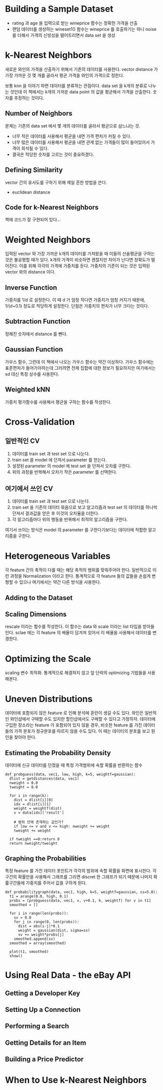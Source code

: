 # Building a Sample Dataset
* rating 과 age 을 입력으로 받는 wineprice 함수는 정확한 가격을 산출
* 랜덤 데이터를 생성하는 wineset1() 함수는 wineprice 를 호출하기는 하나 noise 를 더해서 가격의 신빙성을 떨어트리면서 data set 을 생성

# k-Nearest Neighbors
새로운 와인의 가격을 산출하기 위해서 기존의 데이터를 사용한다. vector distance 가 가장 가까운 것 몇 개를 골라서 평균 가격을 와인의 가격으로 정한다.  

보통 knn 을 이야기 하면 데이터를 분류하는 관점이다. data set 을 k개의 분류로 나누는 것인데 이 책에서는 k개의 가까운 data point 의 값을 평균해서 가격을 산출한다. 숫자를 추정하는 것이다. 
## Number of Neighbors
문제는 기존의 data set 에서 몇 개의 데이터를 골라서 평균으로 삼느냐는 것. 
* 너무 적은 데이터를 사용해서 평균을 내면 가격 편차가 커질 수 있다.
* 너무 많은 데이터를 사용해서 평균을 내면 관계 없는 가격들이 많이 들어있어서 가격이 희석될 수 있다. 
* 결국은 적당한 숫자를 고르는 것이 중요하겠다.

## Defining Similarity
vector 간의 유사도를 구하기 위해 제일 흔한 방법을 쓴다. 
* euclidean distance 

## Code for k-Nearest Neighbors
책에 코드가 잘 구현되어 있다...

# Weighted Neighbors
입력된 vector 와 가장 가까운 k개의 데이터를 가져왔을 때 이들의 산술평균을 구하는 것은 불공평할 때가 있다. k개의 가격이 비슷하면 괜찮지만 차이가 난다면 정확도가 떨어진다. 이를 위해 각각의 가격에 가중치를 둔다. 가중치의 기준이 되는 것은 입력된 vector 와의 distance 이다.
## Inverse Function
가중치를 1/d 로 설정한다. 이 때 d 가 엄청 작다면 가중치가 엄청 커지기 때문에, 1/(d+0.1) 정도로 적당하게 설정한다. 단점은 가중치의 편차가 너무 크다는 것이다. 
## Subtraction Function
정해진 숫자에서 distance 를 뺀다. 
## Gaussian Function
가우스 함수, 그런데 이 책에서 나오는 가우스 함수는 약간 이상하다. 가우스 함수에는 표준편차가 들어가야하는데 그러려면 전체 집합에 대한 정보가 필요하지만 여기에서는 sd 대신 특정 상수를 사용한다. 

## Weighted kNN
가중치 평가함수를 사용해서 평균을 구하는 함수를 작성한다. 

# Cross-Validation
## 일반적인 CV 
1. 데이터를 train set 과 test set 으로 나눈다.
2. train set 을 model 에 던져서 parameter 를 얻는다. 
3. 설정된 parameter 의 model 에 test set 을 던져서 오차를 구한다. 
4. 위의 과정을 반복해서 오차가 작은 parameter 를 선택한다.

## 여기에서 쓰인 CV
1. 데이터를 train set 과 test set 으로 나눈다. 
2. train set 을 기존의 데이터 묶음으로 보고 알고리즘과 test set 의 데이터를 하나씩 던져서 결과값을 얻은 후 이것의 오차율을 더한다.
3. 각 알고리즘마다 위의 행동을 반복해서 최적의 알고리즘을 구한다. 

여기서 쓰이는 방식은 model 의 parameter 를 구한다기보다는 데이터에 적합한 알고리즘을 구한다. 
# Heterogeneous Variables
각 feature 간의 축적이 다를 때는 해당 축적의 범위를 맞춰주어야 한다. 일반적으로 이런 과정을 Normalization 이라고 한다. 통계적으로 각 feature 들의 값들을 손쉽게 변형할 수 있으나 여기에서는 약간 다른 방식을 사용한다. 
## Adding to the Dataset
## Scaling Dimensions
rescale 이라는 함수를 작성한다. 이 함수는 data 와 scale 이라는 list 타입을 받아들인다. sclae 에는 각 feature 의 배율이 담겨져 있어서 이 배율을 사용해서 데이터를 변경한다. 
# Optimizing the Scale
scaling 변수 최적화. 통계적으로 해결하지 않고 앞 단락의 optimizing 기법들을 사용해본다. 
# Uneven Distributions
데이터에 포함되지 않은 feature 로 인해 분석에 혼란이 생길 수도 있다. 와인은 일반적인 와인샵에서 구매할 수도 있지만 할인샵에서도 구매할 수 있다고 가정하자. 데이터에 구입한 장소라는 feature 가 포함되어 있지 않을 경우, 비슷한 feature 를 가진 데이터들의 가격 분포가 정규분포를 따르지 않을 수도 있다. 이 때는 데이터의 분포를 보고 원인을 찾아야 한다.
## Estimating the Probability Density
데이터에 신규 데이터를 던졌을 때 특정 가격범위에 속할 확률을 반환하는 함수 
```
def probguess(data, vec1, low, high, k=5, weightf=gaussian):
  dlist = getdistances(data, vec1)
  nweight = 0.0
  tweight = 0.0 

  for i in range(k):
    dist = dlist[i][0]
    idx = dlist[i][1]
    weight = weightf(dist)
    v = data[idx]['result']

    # 범위 안에 존재하는 값인가? 
    if low <= v and v <= high: nweight += weight
    tweight += weight 
  
  if tweight ==0:return 0
  return nweight/tweight
```
## Graphing the Probabilities
특정 feature 를 가진 데이터 포인트가 각각의 범위에 속할 확률을 화면에 표시한다. 각 구간의 확률만을 사용해서 그래프를 그리면 discret 한 그래프가 되기 때문에 나머지 확률구간들에 가중치를 주어서 값을 구하게 된다. 
```
def probabilitygraph(data, vec1, high, k=5, weightf=gaussian, ss=5.0):
  t1 = arange(0.0, high, 0.1)
  probs = [probguess(data, vec1, v, v+0.1, k, weightf) for v in t1]
  smoothed = []

  for i in range(len(probs)):
    sv = 0.0 
    for j in range(0, len(probs)):
      dist = abs(i-j)*0.1
      weight = gaussian(dist, sigma=ss)
      sv += weight*probs[j]
    smoothed.append(sv)
  smoothed = array(smoothed)

  plot(t1, smoothed)
  show()
```
# Using Real Data - the eBay API
## Getting a Developer Key
## Setting Up a Connection
## Performing a Search
## Getting Details for an Item
## Building a Price Predictor
# When to Use k-Nearest Neighbors
